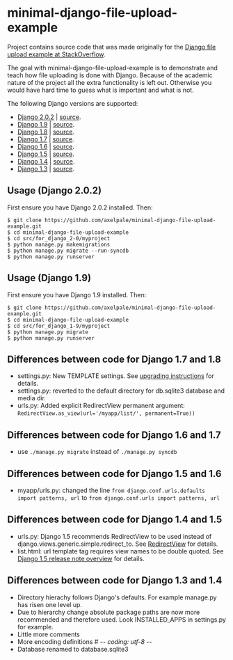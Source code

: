minimal-django-file-upload-example
==================================

Project contains source code that was made originally for the [Django file upload example at StackOverflow](http://stackoverflow.com/questions/5871730/need-a-minimal-django-file-upload-example).

The goal with minimal-django-file-upload-example is to demonstrate and teach how file uploading is done with Django. Because of the academic nature of the project all the extra functionality is left out. Otherwise you would have hard time to guess what is important and what is not.

The following Django versions are supported:
- [Django 2.0.2](https://docs.djangoproject.com/en/2.0/releases/2.0.2/) | [source](../../tree/master/src/for_django_2-0/myproject).
- [Django 1.9](https://docs.djangoproject.com/en/dev/releases/1.9/) | [source](../../tree/master/src/for_django_1-9/myproject).
- [Django 1.8](https://docs.djangoproject.com/en/dev/releases/1.8/) | [source](../../tree/master/src/for_django_1-8/myproject).
- [Django 1.7](https://docs.djangoproject.com/en/dev/releases/1.7/) | [source](../../tree/master/src/for_django_1-7/myproject).
- [Django 1.6](https://docs.djangoproject.com/en/dev/releases/1.6/) | [source](../../tree/master/src/for_django_1-6/myproject).
- [Django 1.5](https://docs.djangoproject.com/en/dev/releases/1.5/) | [source](../../tree/master/src/for_django_1-5/myproject).
- [Django 1.4](https://docs.djangoproject.com/en/dev/releases/1.4/) | [source](../../tree/master/src/for_django_1-4/myproject).
- [Django 1.3](https://docs.djangoproject.com/en/dev/releases/1.3/) | [source](../../tree/master/src/for_django_1-3/myproject).

Usage (Django 2.0.2)
------------------
First ensure you have Django 2.0.2 installed. Then:

    $ git clone https://github.com/axelpale/minimal-django-file-upload-example.git
	$ cd minimal-django-file-upload-example
	$ cd src/for_django_2-0/myproject
    $ python manage.py makemigrations
	$ python manage.py migrate --run-syncdb
	$ python manage.py runserver


Usage (Django 1.9)
------------------
First ensure you have Django 1.9 installed. Then:

    $ git clone https://github.com/axelpale/minimal-django-file-upload-example.git
	$ cd minimal-django-file-upload-example
	$ cd src/for_django_1-9/myproject
	$ python manage.py migrate
	$ python manage.py runserver


Differences between code for Django 1.7 and 1.8
-----------------------------------------------
- settings.py: New TEMPLATE settings. See [upgrading instructions](https://docs.djangoproject.com/en/1.8/ref/templates/upgrading/) for details.
- settings.py: reverted to the default directory for db.sqlite3 database and  media dir.
- urls.py: Added explicit RedirectView permanent argument: `RedirectView.as_view(url='/myapp/list/', permanent=True))`


Differences between code for Django 1.6 and 1.7
-----------------------------------------------
- use `./manage.py migrate` instead of `./manage.py syncdb`


Differences between code for Django 1.5 and 1.6
-----------------------------------------------
- myapp/urls.py: changed the line `from django.conf.urls.defaults import patterns, url` to `from django.conf.urls import patterns, url`


Differences between code for Django 1.4 and 1.5
-----------------------------------------------
- urls.py: Django 1.5 recommends RedirectView to be used instead of django.views.generic.simple.redirect_to. See [RedirectView](https://docs.djangoproject.com/en/1.5/ref/class-based-views/base/#redirectview) for details.
- list.html: url template tag requires view names to be double quoted. See [Django 1.5 release note overview](https://docs.djangoproject.com/en/dev/releases/1.5/#overview) for details.


Differences between code for Django 1.3 and 1.4
-----------------------------------------------
- Directory hierachy follows Django's defaults. For example manage.py has risen one level up.
- Due to hierarchy change absolute package paths are now more recommended and therefore used. Look INSTALLED_APPS in settings.py for example.
- Little more comments
- More encoding definitions # -*- coding: utf-8 -*-
- Database renamed to database.sqlite3
